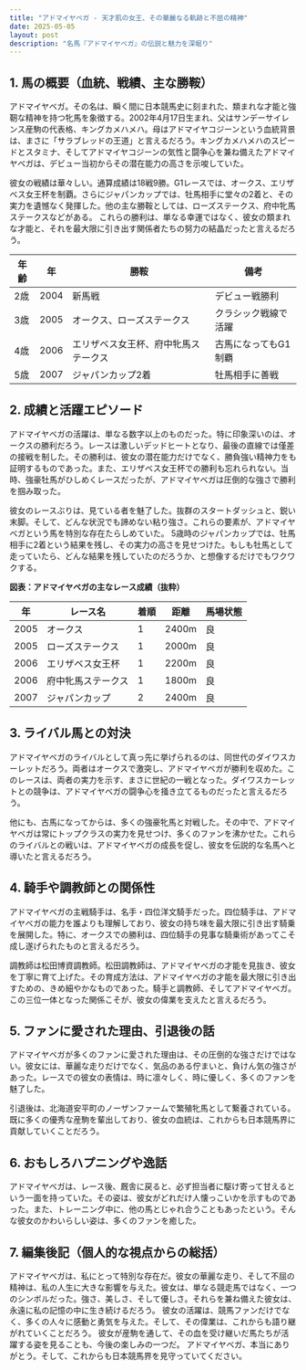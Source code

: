 ```yaml
---
title: "アドマイヤベガ - 天才肌の女王、その華麗なる軌跡と不屈の精神"
date: 2025-05-05
layout: post
description: "名馬『アドマイヤベガ』の伝説と魅力を深堀り"
---
```


## 1. 馬の概要（血統、戦績、主な勝鞍）

アドマイヤベガ。その名は、瞬く間に日本競馬史に刻まれた、類まれな才能と強靭な精神を持つ牝馬を象徴する。2002年4月17日生まれ、父はサンデーサイレンス産駒の代表格、キングカメハメハ。母はアドマイヤコジーンという血統背景は、まさに「サラブレッドの王道」と言えるだろう。キングカメハメハのスピードとスタミナ、そしてアドマイヤコジーンの気性と闘争心を兼ね備えたアドマイヤベガは、デビュー当初からその潜在能力の高さを示唆していた。

彼女の戦績は華々しい。通算成績は18戦9勝。G1レースでは、オークス、エリザベス女王杯を制覇。さらにジャパンカップでは、牡馬相手に堂々の2着と、その実力を遺憾なく発揮した。他の主な勝鞍としては、ローズステークス、府中牝馬ステークスなどがある。  これらの勝利は、単なる幸運ではなく、彼女の類まれな才能と、それを最大限に引き出す関係者たちの努力の結晶だったと言えるだろう。

| 年齢 | 年 | 勝鞍                                     | 備考                                                              |
|-----|---|------------------------------------------|-------------------------------------------------------------------|
| 2歳  | 2004 | 新馬戦                                   | デビュー戦勝利                                                        |
| 3歳  | 2005 | オークス、ローズステークス              | クラシック戦線で活躍                                                  |
| 4歳  | 2006 | エリザベス女王杯、府中牝馬ステークス     | 古馬になってもG1制覇                                                |
| 5歳  | 2007 | ジャパンカップ2着                        | 牡馬相手に善戦                                                        |


## 2. 成績と活躍エピソード

アドマイヤベガの活躍は、単なる数字以上のものだった。特に印象深いのは、オークスの勝利だろう。レースは激しいデッドヒートとなり、最後の直線では僅差の接戦を制した。その勝利は、彼女の潜在能力だけでなく、勝負強い精神力をも証明するものであった。また、エリザベス女王杯での勝利も忘れられない。当時、強豪牡馬がひしめくレースだったが、アドマイヤベガは圧倒的な強さで勝利を掴み取った。

彼女のレースぶりは、見ている者を魅了した。抜群のスタートダッシュと、鋭い末脚。そして、どんな状況でも諦めない粘り強さ。これらの要素が、アドマイヤベガという馬を特別な存在たらしめていた。  5歳時のジャパンカップでは、牡馬相手に2着という結果を残し、その実力の高さを見せつけた。もしも牡馬として走っていたら、どんな結果を残していたのだろうか、と想像するだけでもワクワクする。

**図表：アドマイヤベガの主なレース成績（抜粋）**

| 年 | レース名          | 着順 | 距離 | 馬場状態 |
|---|-----------------|-----|-----|---------|
| 2005 | オークス           | 1   | 2400m| 良      |
| 2005 | ローズステークス     | 1   | 2000m| 良      |
| 2006 | エリザベス女王杯 | 1   | 2200m| 良      |
| 2006 | 府中牝馬ステークス | 1   | 1800m| 良      |
| 2007 | ジャパンカップ      | 2   | 2400m| 良      |


## 3. ライバル馬との対決

アドマイヤベガのライバルとして真っ先に挙げられるのは、同世代のダイワスカーレットだろう。両者はオークスで激突し、アドマイヤベガが勝利を収めた。このレースは、両者の実力を示す、まさに世紀の一戦となった。ダイワスカーレットとの競争は、アドマイヤベガの闘争心を掻き立てるものだったと言えるだろう。

他にも、古馬になってからは、多くの強豪牝馬と対戦した。その中で、アドマイヤベガは常にトップクラスの実力を見せつけ、多くのファンを沸かせた。これらのライバルとの戦いは、アドマイヤベガの成長を促し、彼女を伝説的な名馬へと導いたと言えるだろう。


## 4. 騎手や調教師との関係性

アドマイヤベガの主戦騎手は、名手・四位洋文騎手だった。四位騎手は、アドマイヤベガの能力を誰よりも理解しており、彼女の持ち味を最大限に引き出す騎乗を展開した。特に、オークスでの勝利は、四位騎手の見事な騎乗術があってこそ成し遂げられたものと言えるだろう。

調教師は松田博資調教師。松田調教師は、アドマイヤベガの才能を見抜き、彼女を丁寧に育て上げた。その育成方法は、アドマイヤベガの才能を最大限に引き出すための、きめ細やかなものであった。騎手と調教師、そしてアドマイヤベガ。この三位一体となった関係こそが、彼女の偉業を支えたと言えるだろう。


## 5. ファンに愛された理由、引退後の話

アドマイヤベガが多くのファンに愛された理由は、その圧倒的な強さだけではない。彼女には、華麗な走りだけでなく、気品のある佇まいと、負けん気の強さがあった。レースでの彼女の表情は、時に凛々しく、時に優しく、多くのファンを魅了した。

引退後は、北海道安平町のノーザンファームで繁殖牝馬として繋養されている。既に多くの優秀な産駒を輩出しており、彼女の血統は、これからも日本競馬界に貢献していくことだろう。


## 6. おもしろハプニングや逸話

アドマイヤベガは、レース後、厩舎に戻ると、必ず担当者に駆け寄って甘えるという一面を持っていた。その姿は、彼女がどれだけ人懐っこいかを示すものであった。また、トレーニング中に、他の馬とじゃれ合うこともあったという。そんな彼女のかわいらしい姿は、多くのファンを癒した。


## 7. 編集後記（個人的な視点からの総括）

アドマイヤベガは、私にとって特別な存在だ。彼女の華麗な走り、そして不屈の精神は、私の人生に大きな影響を与えた。彼女は、単なる競走馬ではなく、一つのシンボルだった。強さ、美しさ、そして優しさ。それらを兼ね備えた彼女は、永遠に私の記憶の中に生き続けるだろう。  彼女の活躍は、競馬ファンだけでなく、多くの人々に感動と勇気を与えた。そして、その偉業は、これからも語り継がれていくことだろう。  彼女が産駒を通して、その血を受け継いだ馬たちが活躍する姿を見ることも、今後の楽しみの一つだ。  アドマイヤベガ、本当にありがとう。そして、これからも日本競馬界を見守っていてください。
